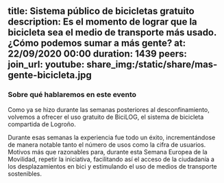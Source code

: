 title: Sistema público de bicicletas gratuito
description: Es el momento de lograr que la bicicleta sea el medio de transporte más usado. ¿Cómo podemos sumar a más gente?
at: 22/09/2020 00:00
duration: 1439
peers:
join_url:
youtube:
share_img:/static/share/mas-gente-bicicleta.jpg
----
### Sobre qué hablaremos en este evento

Como ya se hizo durante las semanas posteriores al desconfinamiento, volvemos a ofrecer el uso gratuito de BiciLOG, el sistema de bicicleta compartida de Logroño. 

Durante esas semanas la experiencia fue todo un éxito, incrementándose de manera notable tanto el número de usos como la cifra de usuarios. Motivos más que razonables para, durante esta Semana Europea de la Movilidad, repetir la iniciativa, facilitando así el acceso de la ciudadanía a los desplazamientos en bici y estimulando el uso de medios de transporte sostenibles. 
